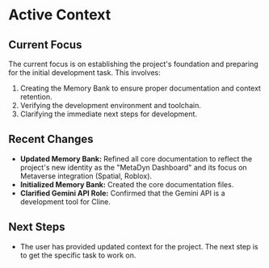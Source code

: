 # Active Context

## Current Focus
The current focus is on establishing the project's foundation and preparing for the initial development task. This involves:
1.  Creating the Memory Bank to ensure proper documentation and context retention.
2.  Verifying the development environment and toolchain.
3.  Clarifying the immediate next steps for development.

## Recent Changes
- **Updated Memory Bank:** Refined all core documentation to reflect the project's new identity as the "MetaDyn Dashboard" and its focus on Metaverse integration (Spatial, Roblox).
- **Initialized Memory Bank:** Created the core documentation files.
- **Clarified Gemini API Role:** Confirmed that the Gemini API is a development tool for Cline.

## Next Steps
- The user has provided updated context for the project. The next step is to get the specific task to work on.
